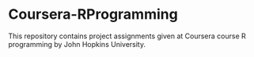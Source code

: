 # Coursera-RProgramming
This repository contains project assignments given at Coursera course R programming by John Hopkins University.
